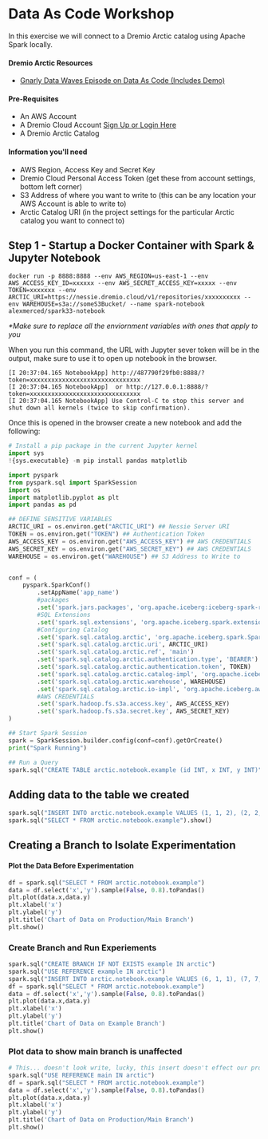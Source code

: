 # Data As Code Workshop

In this exercise we will connect to a Dremio Arctic catalog using Apache Spark locally.

#### Dremio Arctic Resources

- [Gnarly Data Waves Episode on Data As Code (Includes Demo)]()

#### Pre-Requisites

- An AWS Account
- A Dremio Cloud Account [Sign Up or Login Here](https://app.dremio.cloud/)
- A Dremio Arctic Catalog 

#### Information you'll need

- AWS Region, Access Key and Secret Key 
- Dremio Cloud Personal Access Token (get these from account settings, bottom left corner)
- S3 Address of where you want to write to (this can be any location your AWS Account is able to write to)
- Arctic Catalog URI (in the project settings for the particular Arctic catalog you want to connect to)

## Step 1 - Startup a Docker Container with Spark & Jupyter Notebook

```
docker run -p 8888:8888 --env AWS_REGION=us-east-1 --env AWS_ACCESS_KEY_ID=xxxxxx --env AWS_SECRET_ACCESS_KEY=xxxxx --env TOKEN=xxxxxxx --env ARCTIC_URI=https://nessie.dremio.cloud/v1/repositories/xxxxxxxxxx --env WAREHOUSE=s3a://someS3Bucket/ --name spark-notebook alexmerced/spark33-notebook
```
_*Make sure to replace all the enviornment variables with ones that apply to you_

When you run this command, the URL with Jupyter sever token will be in the output, make sure to use it to open up notebook in the browser.

```
[I 20:37:04.165 NotebookApp] http://487790f29fb0:8888/?token=xxxxxxxxxxxxxxxxxxxxxxxxxxxxxxx
[I 20:37:04.165 NotebookApp]  or http://127.0.0.1:8888/?token=xxxxxxxxxxxxxxxxxxxxxxxxxxxxxxx
[I 20:37:04.165 NotebookApp] Use Control-C to stop this server and shut down all kernels (twice to skip confirmation).
```

Once this is opened in the browser create a new notebook and add the following:

```py
# Install a pip package in the current Jupyter kernel
import sys
!{sys.executable} -m pip install pandas matplotlib

import pyspark
from pyspark.sql import SparkSession
import os
import matplotlib.pyplot as plt
import pandas as pd

## DEFINE SENSITIVE VARIABLES
ARCTIC_URI = os.environ.get("ARCTIC_URI") ## Nessie Server URI
TOKEN = os.environ.get("TOKEN") ## Authentication Token
AWS_ACCESS_KEY = os.environ.get("AWS_ACCESS_KEY") ## AWS CREDENTIALS
AWS_SECRET_KEY = os.environ.get("AWS_SECRET_KEY") ## AWS CREDENTIALS
WAREHOUSE = os.environ.get("WAREHOUSE") ## S3 Address to Write to


conf = (
    pyspark.SparkConf()
        .setAppName('app_name')
  		#packages
        .set('spark.jars.packages', 'org.apache.iceberg:iceberg-spark-runtime-3.3_2.12:1.0.0,org.projectnessie:nessie-spark-extensions-3.3_2.12:0.44.0,software.amazon.awssdk:bundle:2.17.178,software.amazon.awssdk:url-connection-client:2.17.178')
  		#SQL Extensions
        .set('spark.sql.extensions', 'org.apache.iceberg.spark.extensions.IcebergSparkSessionExtensions,org.projectnessie.spark.extensions.NessieSparkSessionExtensions')
  		#Configuring Catalog
        .set('spark.sql.catalog.arctic', 'org.apache.iceberg.spark.SparkCatalog')
        .set('spark.sql.catalog.arctic.uri', ARCTIC_URI)
        .set('spark.sql.catalog.arctic.ref', 'main')
        .set('spark.sql.catalog.arctic.authentication.type', 'BEARER')
        .set('spark.sql.catalog.arctic.authentication.token', TOKEN)
        .set('spark.sql.catalog.arctic.catalog-impl', 'org.apache.iceberg.nessie.NessieCatalog')
        .set('spark.sql.catalog.arctic.warehouse', WAREHOUSE)
        .set('spark.sql.catalog.arctic.io-impl', 'org.apache.iceberg.aws.s3.S3FileIO')
  		#AWS CREDENTIALS
        .set('spark.hadoop.fs.s3a.access.key', AWS_ACCESS_KEY)
        .set('spark.hadoop.fs.s3a.secret.key', AWS_SECRET_KEY)
)

## Start Spark Session
spark = SparkSession.builder.config(conf=conf).getOrCreate()
print("Spark Running")

## Run a Query
spark.sql("CREATE TABLE arctic.notebook.example (id INT, x INT, y INT)").show()
```

## Adding data to the table we created

```py
spark.sql("INSERT INTO arctic.notebook.example VALUES (1, 1, 2), (2, 2, 3), (3, 3, 2), (4, 4, 4), (5, 5, 6)").show()
spark.sql("SELECT * FROM arctic.notebook.example").show()
```

## Creating a Branch to Isolate Experimentation

#### Plot the Data Before Experimentation

```py
df = spark.sql("SELECT * FROM arctic.notebook.example")
data = df.select('x','y').sample(False, 0.8).toPandas()
plt.plot(data.x,data.y)
plt.xlabel('x')
plt.ylabel('y')
plt.title('Chart of Data on Production/Main Branch')
plt.show()
```

### Create Branch and Run Experiements

```py
spark.sql("CREATE BRANCH IF NOT EXISTS example IN arctic")
spark.sql("USE REFERENCE example IN arctic")
spark.sql("INSERT INTO arctic.notebook.example VALUES (6, 1, 1), (7, 7, 9), (8, 2, 3), (9, 3, 8), (10, 5, 2)").show()
df = spark.sql("SELECT * FROM arctic.notebook.example")
data = df.select('x','y').sample(False, 0.8).toPandas()
plt.plot(data.x,data.y)
plt.xlabel('x')
plt.ylabel('y')
plt.title('Chart of Data on Example Branch')
plt.show()
```

### Plot data to show main branch is unaffected

```py
# This... doesn't look write, lucky, this insert doesn't effect our production branch
spark.sql("USE REFERENCE main IN arctic")
df = spark.sql("SELECT * FROM arctic.notebook.example")
data = df.select('x','y').sample(False, 0.8).toPandas()
plt.plot(data.x,data.y)
plt.xlabel('x')
plt.ylabel('y')
plt.title('Chart of Data on Production/Main Branch')
plt.show()
```
